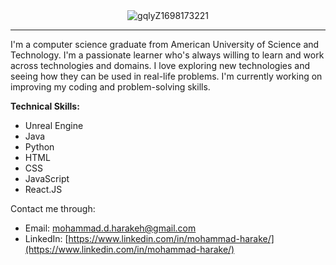 <div align="center">
    <img src="https://github.com/MohammadHarakeh/MohammadHarakeh/assets/92041867/57235385-e01e-4773-83b6-e5dd3ed28a3a" alt="gqlyZ1698173221">
</div>


---

I'm a computer science graduate from American University of Science and Technology. I'm a passionate learner who's always willing to learn and work across technologies and domains. I love exploring new technologies and seeing how they can be used in real-life problems. I'm currently working on improving my coding and problem-solving skills.

**Technical Skills:**

- Unreal Engine
- Java
- Python
- HTML
- CSS
- JavaScript
- React.JS

Contact me through:
- Email: [mohammad.d.harakeh@gmail.com](mailto:mohamad.harakeh2001@gmail.com)
- LinkedIn: [https://www.linkedin.com/in/mohammad-harake/](https://www.linkedin.com/in/mohammad-harake/)


<!--
**MohammadHarakeh/MohammadHarakeh** is a ✨ _special_ ✨ repository because its `README.md` (this file) appears on your GitHub profile.

Here are some ideas to get you started:

- 🔭 I’m currently working on ...![Uploading gqlyZ1698173221.png…]()

- 🌱 I’m currently learning ...
- 👯 I’m looking to collaborate on ...
- 🤔 I’m looking for help with ...
- 💬 Ask me about ...
- 📫 How to reach me: ...
- 😄 Pronouns: ...
- ⚡ Fun fact: ...
-->
